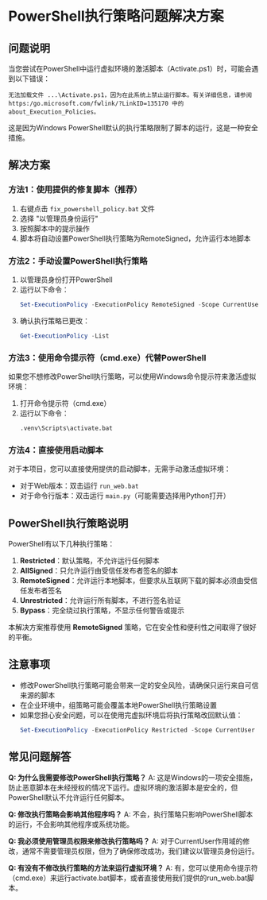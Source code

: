 # PowerShell执行策略问题解决方案

## 问题说明

当您尝试在PowerShell中运行虚拟环境的激活脚本（Activate.ps1）时，可能会遇到以下错误：

```
无法加载文件 ...\Activate.ps1，因为在此系统上禁止运行脚本。有关详细信息，请参阅 https:/go.microsoft.com/fwlink/?LinkID=135170 中的 about_Execution_Policies。
```

这是因为Windows PowerShell默认的执行策略限制了脚本的运行，这是一种安全措施。

## 解决方案

### 方法1：使用提供的修复脚本（推荐）

1. 右键点击 `fix_powershell_policy.bat` 文件
2. 选择 "以管理员身份运行"
3. 按照脚本中的提示操作
4. 脚本将自动设置PowerShell执行策略为RemoteSigned，允许运行本地脚本

### 方法2：手动设置PowerShell执行策略

1. 以管理员身份打开PowerShell
2. 运行以下命令：
   ```powershell
   Set-ExecutionPolicy -ExecutionPolicy RemoteSigned -Scope CurrentUser -Force
   ```
3. 确认执行策略已更改：
   ```powershell
   Get-ExecutionPolicy -List
   ```

### 方法3：使用命令提示符（cmd.exe）代替PowerShell

如果您不想修改PowerShell执行策略，可以使用Windows命令提示符来激活虚拟环境：

1. 打开命令提示符（cmd.exe）
2. 运行以下命令：
   ```cmd
   .venv\Scripts\activate.bat
   ```

### 方法4：直接使用启动脚本

对于本项目，您可以直接使用提供的启动脚本，无需手动激活虚拟环境：

- 对于Web版本：双击运行 `run_web.bat`
- 对于命令行版本：双击运行 `main.py`（可能需要选择用Python打开）

## PowerShell执行策略说明

PowerShell有以下几种执行策略：

1. **Restricted**：默认策略，不允许运行任何脚本
2. **AllSigned**：只允许运行由受信任发布者签名的脚本
3. **RemoteSigned**：允许运行本地脚本，但要求从互联网下载的脚本必须由受信任发布者签名
4. **Unrestricted**：允许运行所有脚本，不进行签名验证
5. **Bypass**：完全绕过执行策略，不显示任何警告或提示

本解决方案推荐使用 **RemoteSigned** 策略，它在安全性和便利性之间取得了很好的平衡。

## 注意事项

- 修改PowerShell执行策略可能会带来一定的安全风险，请确保只运行来自可信来源的脚本
- 在企业环境中，组策略可能会覆盖本地PowerShell执行策略设置
- 如果您担心安全问题，可以在使用完虚拟环境后将执行策略改回默认值：
  ```powershell
  Set-ExecutionPolicy -ExecutionPolicy Restricted -Scope CurrentUser -Force
  ```

## 常见问题解答

**Q: 为什么我需要修改PowerShell执行策略？**
A: 这是Windows的一项安全措施，防止恶意脚本在未经授权的情况下运行。虚拟环境的激活脚本是安全的，但PowerShell默认不允许运行任何脚本。

**Q: 修改执行策略会影响其他程序吗？**
A: 不会，执行策略只影响PowerShell脚本的运行，不会影响其他程序或系统功能。

**Q: 我必须使用管理员权限来修改执行策略吗？**
A: 对于CurrentUser作用域的修改，通常不需要管理员权限，但为了确保修改成功，我们建议以管理员身份运行。

**Q: 有没有不修改执行策略的方法来运行虚拟环境？**
A: 有，您可以使用命令提示符（cmd.exe）来运行activate.bat脚本，或者直接使用我们提供的run_web.bat脚本。